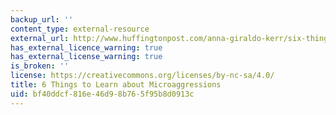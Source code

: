 ```yaml
---
backup_url: ''
content_type: external-resource
external_url: http://www.huffingtonpost.com/anna-giraldo-kerr/six-things-to-learn-about_b_5512057.html?ir=India&adsSiteOverride=in
has_external_licence_warning: true
has_external_license_warning: true
is_broken: ''
license: https://creativecommons.org/licenses/by-nc-sa/4.0/
title: 6 Things to Learn about Microaggressions
uid: bf40ddcf-816e-46d9-8b76-5f95b8d0913c
---
```

